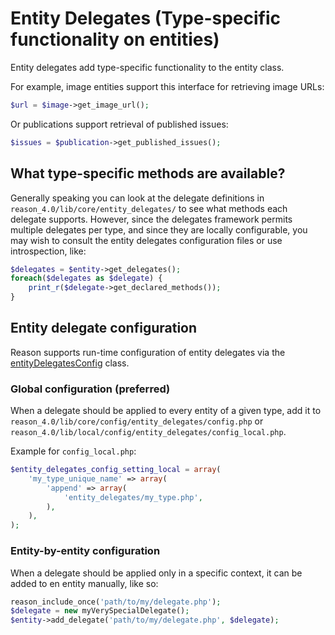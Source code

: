 # Entity Delegates (Type-specific functionality on entities)

Entity delegates add type-specific functionality to the entity class.

For example, image entities support this interface for retrieving image URLs:

```php
$url = $image->get_image_url();
```

Or publications support retrieval of published issues:

```php
$issues = $publication->get_published_issues();
```

## What type-specific methods are available?

Generally speaking you can look at the delegate definitions in `reason_4.0/lib/core/entity_delegates/` to see what methods each delegate supports. However, since the delegates framework permits multiple delegates per type, and since they are locally configurable, you may wish to consult the entity delegates configuration files or use introspection, like:

```php
$delegates = $entity->get_delegates();
foreach($delegates as $delegate) {
    print_r($delegate->get_declared_methods());
}
```

## Entity delegate configuration

Reason supports run-time configuration of entity delegates via the [entityDelegatesConfig](../../reason_4.0/lib/core/classes/entity_delegates_config.php) class.

### Global configuration (preferred)

When a delegate should be applied to every entity of a given type, add it to `reason_4.0/lib/core/config/entity_delegates/config.php` or `reason_4.0/lib/local/config/entity_delegates/config_local.php`.

Example for `config_local.php`:

```php
$entity_delegates_config_setting_local = array(
	'my_type_unique_name' => array(
		'append' => array(
			'entity_delegates/my_type.php',
		),
	),
);
```

### Entity-by-entity configuration

When a delegate should be applied only in a specific context, it can be added to en entity manually, like so:

```php
reason_include_once('path/to/my/delegate.php');
$delegate = new myVerySpecialDelegate();
$entity->add_delegate('path/to/my/delegate.php', $delegate);
```

